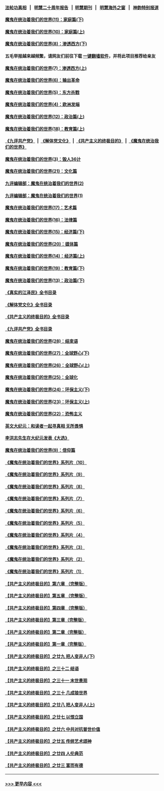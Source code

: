 #### [法轮功真相](https://github.com/gfw-breaker/truth/blob/master/README.md?t=0) &nbsp;&nbsp;|&nbsp;&nbsp; [明慧二十周年报告](https://github.com/gfw-breaker/mh-reports/blob/master/README.md?t=0) &nbsp;&nbsp;|&nbsp;&nbsp;[明慧期刊](https://github.com/gfw-breaker/mh-qikan) &nbsp;&nbsp;|&nbsp;&nbsp; [明慧海外之窗](https://github.com/gfw-breaker/mh-news/blob/master/README.md?t=0) &nbsp;&nbsp;|&nbsp;&nbsp; [神韵特别报道](https://github.com/gfw-breaker/mh-news/blob/master/shenyun.md?t=0)
#### [魔鬼在统治着我们的世界(11)：家庭篇(下)](../pages/nsc422/n10440961.md?t=11262050) 
#### [魔鬼在统治着我们的世界(10)：家庭篇(上)](../pages/nsc422/n10435448.md?t=11262050) 
#### [魔鬼在统治着我们的世界(8)：渗透西方(下)](../pages/nsc422/n10429603.md?t=11262050) 
#### 五毛举报越来越频繁，请网友们前往下载 [一键翻墙软件](https://github.com/gfw-breaker/ssr-accounts)，并将此项目推荐给亲友
#### [魔鬼在统治着我们的世界(7)：渗透西方(上)](../pages/nsc422/n10426013.md?t=11262050) 
#### [魔鬼在统治着我们的世界(6)：输出革命](../pages/nsc422/n10421536.md?t=11262050) 
#### [魔鬼在统治着我们的世界(5)：东方杀戮](../pages/nsc422/n10417707.md?t=11262050) 
#### [魔鬼在统治着我们的世界(4)：欧洲发端](../pages/nsc422/n10414890.md?t=11262050) 
#### [魔鬼在统治着我们的世界(12)：政治篇(上)](../pages/nsc422/n10444576.md?t=11262050) 
#### [魔鬼在统治着我们的世界(18)：教育篇(上)](../pages/nsc422/n10526970.md?t=11262050) 
#### [《九评共产党》](https://github.com/begood0513/9ping.md/blob/master/README.md) &nbsp;|&nbsp; [《解体党文化》](../../../../jtdwh.md/blob/master/README.md)  &nbsp;|&nbsp; [《共产主义的终极目的》](../../../../gczydzjmd.md/blob/master/README.md) &nbsp;|&nbsp; [《魔鬼在统治我们的世界》](../../../../mgztzwmdsj.md/blob/master/README.md) 
#### [魔鬼在统治着我们的世界(3)：毁人36计](../pages/nsc422/n10411583.md?t=11262050) 
#### [魔鬼在统治着我们的世界(21)：文化篇](../pages/nsc422/n10597706.md?t=11262050) 
#### [九评编辑部：魔鬼在统治着我们的世界(2)](../pages/nsc422/n10410036.md?t=11262050) 
#### [九评编辑部：魔鬼在统治着我们的世界(1)](../pages/nsc422/n10406825.md?t=11262050) 
#### [魔鬼在统治着我们的世界(17)：艺术篇](../pages/nsc422/n10499093.md?t=11262050) 
#### [魔鬼在统治着我们的世界(16)：法律篇](../pages/nsc422/n10485969.md?t=11262050) 
#### [魔鬼在统治着我们的世界(15)：经济篇(下)](../pages/nsc422/n10469975.md?t=11262050) 
#### [魔鬼在统治着我们的世界(20)：媒体篇](../pages/nsc422/n10586579.md?t=11262050) 
#### [魔鬼在统治着我们的世界(14)：经济篇(上)](../pages/nsc422/n10457370.md?t=11262050) 
#### [魔鬼在统治着我们的世界(19)：教育篇(下)](../pages/nsc422/n10564808.md?t=11262050) 
#### [魔鬼在统治着我们的世界(13)：政治篇(下)](../pages/nsc422/n10448270.md?t=11262050) 
#### [《真实的江泽民》全书目录](../pages/nsc422/n13721399.md?t=11262050) 
#### [《解体党文化》全书目录](../pages/nsc422/n13721157.md?t=11262050) 
#### [《共产主义的终极目的》全书目录](../pages/nsc422/n13721048.md?t=11262050) 
#### [《九评共产党》全书目录](../pages/nsc422/n13708085.md?t=11262050) 
#### [魔鬼在统治着我们的世界(28)：结束语](../pages/nsc422/n10936246.md?t=11262050) 
#### [魔鬼在统治着我们的世界(27)：全球野心(下)](../pages/nsc422/n10928319.md?t=11262050) 
#### [魔鬼在统治着我们的世界(26)：全球野心(上)](../pages/nsc422/n10900318.md?t=11262050) 
#### [魔鬼在统治着我们的世界(25)：全球化](../pages/nsc422/n10788205.md?t=11262050) 
#### [魔鬼在统治着我们的世界(24)：环保主义(下)](../pages/nsc422/n10695307.md?t=11262050) 
#### [魔鬼在统治着我们的世界(23)：环保主义(上)](../pages/nsc422/n10688613.md?t=11262050) 
#### [魔鬼在统治着我们的世界(22)：恐怖主义](../pages/nsc422/n10614727.md?t=11262050) 
#### [英文大纪元：和读者一起寻真相 无所畏惧](../pages/nsc422/n12542027.md?t=11262050) 
#### [李洪志先生在大纪元发表《大选》](../pages/nsc422/n12534746.md?t=11262050) 
#### [魔鬼在统治着我们的世界(9)：信仰篇](../pages/nsc422/n10432159.md?t=11262050) 
#### [《魔鬼在统治着我们的世界》系列片（10）](../pages/nsc422/n12292670.md?t=11262050) 
#### [《魔鬼在统治着我们的世界》系列片（9）](../pages/nsc422/n12290859.md?t=11262050) 
#### [《魔鬼在统治着我们的世界》系列片（8）](../pages/nsc422/n12287445.md?t=11262050) 
#### [《魔鬼在统治着我们的世界》系列片（7）](../pages/nsc422/n12283425.md?t=11262050) 
#### [《魔鬼在统治着我们的世界》系列片（6）](../pages/nsc422/n12282314.md?t=11262050) 
#### [《魔鬼在统治着我们的世界》系列片（5）](../pages/nsc422/n12281419.md?t=11262050) 
#### [《魔鬼在统治着我们的世界》系列片（4）](../pages/nsc422/n12274024.md?t=11262050) 
#### [《魔鬼在统治着我们的世界》系列片（3）](../pages/nsc422/n12271322.md?t=11262050) 
#### [《魔鬼在统治着我们的世界》系列片（2）](../pages/nsc422/n12269049.md?t=11262050) 
#### [《魔鬼在统治着我们的世界》系列片（1）](../pages/nsc422/n12267575.md?t=11262050) 
#### [【共产主义的终极目的】第六章 （完整版）](../pages/nsc422/n11428913.md?t=11262050) 
#### [【共产主义的终极目的】第五章 （完整版）](../pages/nsc422/n11428912.md?t=11262050) 
#### [【共产主义的终极目的】第四章 （完整版）](../pages/nsc422/n11428907.md?t=11262050) 
#### [【共产主义的终极目的】第三章（完整版）](../pages/nsc422/n11428848.md?t=11262050) 
#### [【共产主义的终极目的】第二章（完整版）](../pages/nsc422/n11428831.md?t=11262050) 
#### [【共产主义的终极目的】第一章（完整版）](../pages/nsc422/n11417651.md?t=11262050) 
#### [【共产主义的终极目的】之廿九 把人变非人(下)](../pages/nsc422/n11344140.md?t=11262050) 
#### [【共产主义的终极目的】之三十二 结语](../pages/nsc422/n11360535.md?t=11262050) 
#### [【共产主义的终极目的】之三十一 末世景观](../pages/nsc422/n11351129.md?t=11262050) 
#### [【共产主义的终极目的】之三十 几成狼世界](../pages/nsc422/n11348280.md?t=11262050) 
#### [【共产主义的终极目的】之廿八 把人变非人(上)](../pages/nsc422/n11340492.md?t=11262050) 
#### [【共产主义的终极目的】之廿七 以恨立国](../pages/nsc422/n11336944.md?t=11262050) 
#### [【共产主义的终极目的】之廿六 中共对抗普世价值](../pages/nsc422/n11324785.md?t=11262050) 
#### [【共产主义的终极目的】之廿五 传统艺术颂神](../pages/nsc422/n11296396.md?t=11262050) 
#### [【共产主义的终极目的】之廿四 人伦典范](../pages/nsc422/n11296397.md?t=11262050) 
#### [【共产主义的终极目的】之廿三 富而有德](../pages/nsc422/n11283598.md?t=11262050) 

----
#### [ >>> 更早内容 <<< ](../indexes/nsc422-earlier.md)
